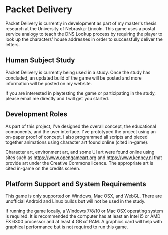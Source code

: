# Packet Delivery

Packet Delivery is currently in development as part of my master's thesis research at the University of Nebraska-Lincoln. This game uses a postal service analogy to teach the DNS Lookup process by requiring the player to look up the characters' house addresses in order to successfully deliver the letters.

## Human Subject Study

Packet Delivery is currently being used in a study. Once the study has concluded, an updated build of the game will be posted and more information will be posted on my website.

If you are interested in playtesting the game or participating in the study, please email me directly and I will get you started.

## Development Roles

As part of this project, I've designed the overall concept, the educational components, and the user interface. I've prototyped the project using an on-paper proof of concept. I also programmed all scripts and pieced together animations using character art found online (cited in-game).

Character art, environment art, and some UI art were found online using sites such as https://www.opengameart.org and https://www.kenney.nl that provide art under the Creative Commons licence. The appropriate art is cited in-game on the credits screen.

## Platform Support and System Requirements

This game is only supported on Windows, Mac OSX, and WebGL. There are unofficial Android and Linux builds but will not be used in the study.

If running the game locally, a Windows 7/8/10 or Mac OSX operating system is required. It is recommended the computer has at least an Intel i5 or AMD FX 6300 processor and at least 4 GB of RAM. A graphics card will help with graphical performance but is not required to run this game.
